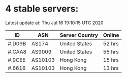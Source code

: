 # 4 stable servers:

Latest update at: Thu Jul 16 19:10:15 UTC 2020

| ID | ASN | Server Country | Online |
| -- | --- | -------------- | ------ |
| #.D09B | AS174 | United States | 52 hrs |
| #.CAA8 | AS9009 | United States | 55 hrs |
| #.9CEE | AS10103 | Hong Kong | 15 hrs |
| #.6616 | AS10103 | Hong Kong | 13 hrs |

